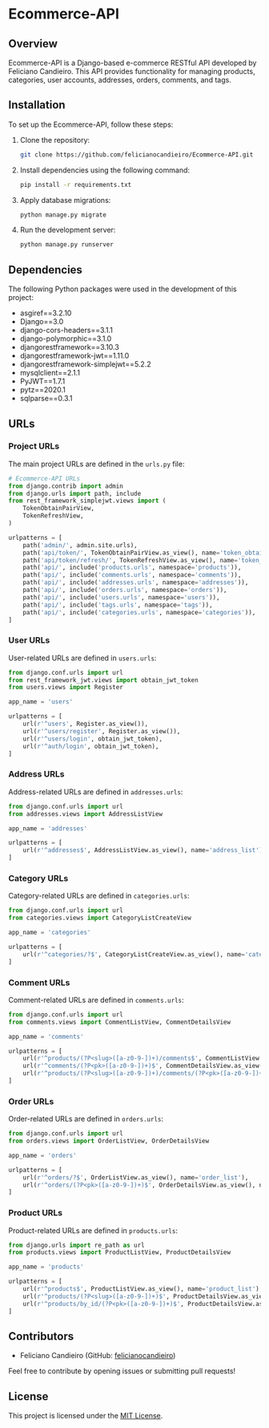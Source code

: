# Ecommerce-API

## Overview

Ecommerce-API is a Django-based e-commerce RESTful API developed by Feliciano Candieiro. This API provides functionality for managing products, categories, user accounts, addresses, orders, comments, and tags.

## Installation

To set up the Ecommerce-API, follow these steps:

1. Clone the repository:
   ```bash
   git clone https://github.com/felicianocandieiro/Ecommerce-API.git
   ```

2. Install dependencies using the following command:
   ```bash
   pip install -r requirements.txt
   ```

3. Apply database migrations:
   ```bash
   python manage.py migrate
   ```

4. Run the development server:
   ```bash
   python manage.py runserver
   ```

## Dependencies

The following Python packages were used in the development of this project:

- asgiref==3.2.10
- Django==3.0
- django-cors-headers==3.1.1
- django-polymorphic==3.1.0
- djangorestframework==3.10.3
- djangorestframework-jwt==1.11.0
- djangorestframework-simplejwt==5.2.2
- mysqlclient==2.1.1
- PyJWT==1.7.1
- pytz==2020.1
- sqlparse==0.3.1

## URLs

### Project URLs

The main project URLs are defined in the `urls.py` file:

```python
# Ecommerce-API URLs
from django.contrib import admin
from django.urls import path, include
from rest_framework_simplejwt.views import (
    TokenObtainPairView,
    TokenRefreshView,
)

urlpatterns = [
    path('admin/', admin.site.urls),
    path('api/token/', TokenObtainPairView.as_view(), name='token_obtain_pair'),
    path('api/token/refresh/', TokenRefreshView.as_view(), name='token_refresh'),
    path('api/', include('products.urls', namespace='products')),
    path('api/', include('comments.urls', namespace='comments')),
    path('api/', include('addresses.urls', namespace='addresses')),
    path('api/', include('orders.urls', namespace='orders')),
    path('api/', include('users.urls', namespace='users')),
    path('api/', include('tags.urls', namespace='tags')),
    path('api/', include('categories.urls', namespace='categories')),
]
```

### User URLs

User-related URLs are defined in `users.urls`:

```python
from django.conf.urls import url
from rest_framework_jwt.views import obtain_jwt_token
from users.views import Register

app_name = 'users'

urlpatterns = [
    url(r'^users', Register.as_view()),
    url(r'^users/register', Register.as_view()),
    url(r'^users/login', obtain_jwt_token),
    url(r'^auth/login', obtain_jwt_token),
]
```

### Address URLs

Address-related URLs are defined in `addresses.urls`:

```python
from django.conf.urls import url
from addresses.views import AddressListView

app_name = 'addresses'

urlpatterns = [
    url(r'^addresses$', AddressListView.as_view(), name='address_list'),
]
```

### Category URLs

Category-related URLs are defined in `categories.urls`:

```python
from django.conf.urls import url
from categories.views import CategoryListCreateView

app_name = 'categories'

urlpatterns = [
    url(r'^categories/?$', CategoryListCreateView.as_view(), name='category_create_list'),
]
```

### Comment URLs

Comment-related URLs are defined in `comments.urls`:

```python
from django.conf.urls import url
from comments.views import CommentListView, CommentDetailsView

app_name = 'comments'

urlpatterns = [
    url(r'^products/(?P<slug>([a-z0-9-])+)/comments$', CommentListView.as_view(), name='comment_list'),
    url(r'^comments/(?P<pk>([a-z0-9-])+)$', CommentDetailsView.as_view(), name='comment_details_short'),
    url(r'^products/(?P<slug>([a-z0-9-])+)/comments/(?P<pk>([a-z0-9-])+)$', CommentDetailsView.as_view(), name='comment_details'),
]
```

### Order URLs

Order-related URLs are defined in `orders.urls`:

```python
from django.conf.urls import url
from orders.views import OrderListView, OrderDetailsView

app_name = 'orders'

urlpatterns = [
    url(r'^orders/?$', OrderListView.as_view(), name='order_list'),
    url(r'^orders/(?P<pk>([a-z0-9-])+)$', OrderDetailsView.as_view(), name='order_details'),
]
```

### Product URLs

Product-related URLs are defined in `products.urls`:

```python
from django.urls import re_path as url
from products.views import ProductListView, ProductDetailsView

app_name = 'products'

urlpatterns = [
    url(r'^products$', ProductListView.as_view(), name='product_list'),
    url(r'^products/(?P<slug>([a-z0-9-])+)$', ProductDetailsView.as_view(), name='product_details'),
    url(r'^products/by_id/(?P<pk>([a-z0-9-])+)$', ProductDetailsView.as_view(), name='product_details_by_id'),
]
```

## Contributors

- Feliciano Candieiro (GitHub: [felicianocandieiro](https://github.com/catson28))

Feel free to contribute by opening issues or submitting pull requests!

## License

This project is licensed under the [MIT License](LICENSE).